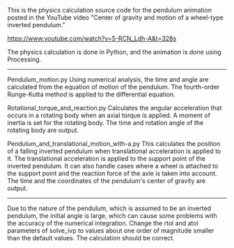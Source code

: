 This is the physics calculation source code for the pendulum animation posted
 in the YouTube video "Center of gravity and motion of a wheel-type inverted pendulum."
 
 https://www.youtube.com/watch?v=5-RCN_Ldh-A&t=328s
 
The physics calculation is done in Python, and the animation is done using Processing.

*********************************************************
Pendulum_motion.py
Using numerical analysis, the time and angle are calculated from the equation
 of motion of the pendulum. The fourth-order Runge-Kutta method is applied
 to the differential equation.


Rotational_torque_and_reaction.py
Calculates the angular acceleration that occurs in a rotating body when an axial
 torque is applied. A moment of inertia is set for the rotating body.
The time and rotation angle of the rotating body are output.


Pendulum_and_translational_motion_with-a.py
This calculates the position of a falling inverted pendulum when translational
 acceleration is applied to it. The translational acceleration is applied to the
 support point of the inverted pendulum.
It can also handle cases where a wheel is attached to the support point
 and the reaction force of the axle is taken into account.
The time and the coordinates of the pendulum's center of gravity are output.


*********************************************************
Due to the nature of the pendulum, which is assumed to be an inverted pendulum,
 the initial angle is large, which can cause some problems with the accuracy of the
 numerical integration.
Change the rtol and atol parameters of solve_ivp to values ​​about one order of
 magnitude smaller than the default values. The calculation should be correct.
